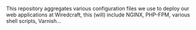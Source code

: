 This repository aggregates various configuration files we use to deploy our web applications at Wiredcraft, this (will) include NGINX, PHP-FPM, various shell scripts, Varnish...
